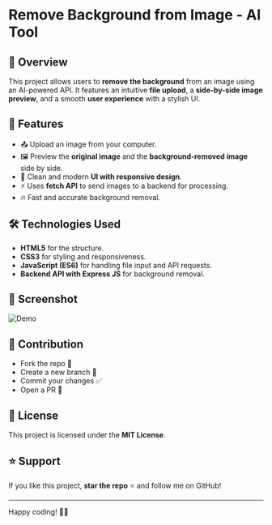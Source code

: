 # Remove Background from Image - AI Tool

## 🚀 Overview
This project allows users to **remove the background** from an image using an AI-powered API. It features an intuitive **file upload**, a **side-by-side image preview**, and a smooth **user experience** with a stylish UI.

## 🎯 Features
- 📤 Upload an image from your computer.
- 🖼️ Preview the **original image** and the **background-removed image** side by side.
- 🎨 Clean and modern **UI with responsive design**.
- ⚡ Uses **fetch API** to send images to a backend for processing.
- 🔥 Fast and accurate background removal.

## 🛠️ Technologies Used
- **HTML5** for the structure.
- **CSS3** for styling and responsiveness.
- **JavaScript (ES6)** for handling file input and API requests.
- **Backend API with Express JS** for background removal.

## 📸 Screenshot
![Demo](https://i.postimg.cc/gcHf8V3V/Remove-Image-Background-with-AI-Webdox-Computer-Institute.png)


## 🤝 Contribution
- Fork the repo 🍴
- Create a new branch 🌿
- Commit your changes ✅
- Open a PR 🚀

## 📜 License
This project is licensed under the **MIT License**.

## ⭐ Support
If you like this project, **star the repo** ⭐ and follow me on GitHub!

---

Happy coding! 🎨🚀

